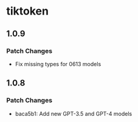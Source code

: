 # tiktoken

## 1.0.9

### Patch Changes

- Fix missing types for 0613 models

## 1.0.8

### Patch Changes

- baca5b1: Add new GPT-3.5 and GPT-4 models
